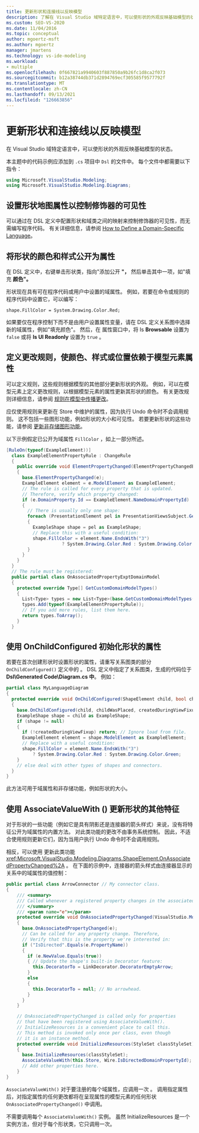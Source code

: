 ```yaml
---
title: 更新形状和连接线以反映模型
description: 了解在 Visual Studio 域特定语言中，可以使形状的外观反映基础模型的状态。
ms.custom: SEO-VS-2020
ms.date: 11/04/2016
ms.topic: conceptual
author: mgoertz-msft
ms.author: mgoertz
manager: jmartens
ms.technology: vs-ide-modeling
ms.workload:
- multiple
ms.openlocfilehash: 0f667821a9940603f887850a9b26fc1d8ca2f073
ms.sourcegitcommit: b12a38744db371d2894769ecf305585f9577792f
ms.translationtype: MT
ms.contentlocale: zh-CN
ms.lasthandoff: 09/13/2021
ms.locfileid: "126663856"
---
```

# <a name="update-shapes-and-connectors-to-reflect-the-model"></a>更新形状和连接线以反映模型

在 Visual Studio 域特定语言中，可以使形状的外观反映基础模型的状态。

本主题中的代码示例应添加到 `.cs` 项目中 `Dsl` 的文件中。 每个文件中都需要以下指令：

```csharp
using Microsoft.VisualStudio.Modeling;
using Microsoft.VisualStudio.Modeling.Diagrams;
```

## <a name="set-shape-map-properties-to-control-the-visibility-of-a-decorator"></a>设置形状地图属性以控制修饰器的可见性

可以通过在 DSL 定义中配置形状和域类之间的映射来控制修饰器的可见性，而无需编写程序代码。 有关详细信息，请参阅 [How to Define a Domain-Specific Language](../modeling/how-to-define-a-domain-specific-language.md)。

## <a name="expose-the-color-and-style-of-a-shape-as-properties"></a>将形状的颜色和样式公开为属性

在 DSL 定义中，右键单击形状类，指向"添加公开 **"，** 然后单击其中一项，如"填充 **颜色"。**

形状现在具有可在程序代码或用户中设置的域属性。 例如，若要在命令或规则的程序代码中设置它，可以编写：

`shape.FillColor = System.Drawing.Color.Red;`

如果要仅在程序控制下而不是由用户设置属性变量，请在 DSL 定义关系图中选择新的域属性，例如"填充颜色"。 然后，在 属性窗口中，将 Is **Browsable** 设置为 `false` 或将 **Is UI Readonly** 设置为 `true` 。

## <a name="define-change-rules-to-make-color-style-or-location-depend-on-model-element-properties"></a>定义更改规则，使颜色、样式或位置依赖于模型元素属性
 可以定义规则，这些规则根据模型的其他部分更新形状的外观。 例如，可以在模型元素上定义更改规则，以根据模型元素的属性更新其形状的颜色。 有关更改规则详细信息，请参阅 [规则在模型中传播更改](../modeling/rules-propagate-changes-within-the-model.md)。

 应仅使用规则来更新在 Store 中维护的属性，因为执行 Undo 命令时不会调用规则。 这不包括一些图形功能，例如形状的大小和可见性。 若要更新形状的这些功能，请参阅 [更新非存储图形功能](#OnAssociatedProperty)。

 以下示例假定已公开为域属性 `FillColor` ，如上一部分所述。

```csharp
[RuleOn(typeof(ExampleElement))]
  class ExampleElementPropertyRule : ChangeRule
  {
    public override void ElementPropertyChanged(ElementPropertyChangedEventArgs e)
    {
      base.ElementPropertyChanged(e);
      ExampleElement element = e.ModelElement as ExampleElement;
      // The rule is called for every property that is updated.
      // Therefore, verify which property changed:
      if (e.DomainProperty.Id == ExampleElement.NameDomainPropertyId)
      {
        // There is usually only one shape:
        foreach (PresentationElement pel in PresentationViewsSubject.GetPresentation(element))
        {
          ExampleShape shape = pel as ExampleShape;
          // Replace this with a useful condition:
          shape.FillColor = element.Name.EndsWith("3")
                     ? System.Drawing.Color.Red : System.Drawing.Color.Green;
        }
      }
    }
  }
  // The rule must be registered:
  public partial class OnAssociatedPropertyExptDomainModel
  {
    protected override Type[] GetCustomDomainModelTypes()
    {
      List<Type> types = new List<Type>(base.GetCustomDomainModelTypes());
      types.Add(typeof(ExampleElementPropertyRule));
      // If you add more rules, list them here.
      return types.ToArray();
    }
  }
```

## <a name="use-onchildconfigured-to-initialize-a-shapes-properties"></a>使用 OnChildConfigured 初始化形状的属性

若要在首次创建形状时设置形状的属性，请重写关系图类的部分 `OnChildConfigured()` 定义中的 。 DSL 定义中指定了关系图类，生成的代码位于 **Dsl\Generated Code\Diagram.cs 中**。 例如：

```csharp
partial class MyLanguageDiagram
{
  protected override void OnChildConfigured(ShapeElement child, bool childWasPlaced, bool createdDuringViewFixup)
  {
    base.OnChildConfigured(child, childWasPlaced, createdDuringViewFixup);
    ExampleShape shape = child as ExampleShape;
    if (shape != null)
    {
      if (!createdDuringViewFixup) return; // Ignore load from file.
      ExampleElement element = shape.ModelElement as ExampleElement;
      // Replace with a useful condition:
      shape.FillColor = element.Name.EndsWith("3")
          ? System.Drawing.Color.Red : System.Drawing.Color.Green;
    }
    // else deal with other types of shapes and connectors.
  }
}
```

此方法可用于域属性和非存储功能，例如形状的大小。

## <a name="use-associatevaluewith-to-update-other-features-of-a-shape"></a><a name="OnAssociatedProperty"></a> 使用 AssociateValueWith () 更新形状的其他特征

对于形状的一些功能（例如它是具有阴影还是连接器的箭头样式）来说，没有将特征公开为域属性的内置方法。  对此类功能的更改不由事务系统控制。 因此，不适合使用规则更新它们，因为当用户执行 Undo 命令时不会调用规则。

相反，可以使用 更新此类功能 <xref:Microsoft.VisualStudio.Modeling.Diagrams.ShapeElement.OnAssociatedPropertyChanged%2A> 。 在下面的示例中，连接器的箭头样式由连接器显示的关系中的域属性的值控制：

```csharp
public partial class ArrowConnector // My connector class.
{
    /// <summary>
    /// Called whenever a registered property changes in the associated model element.
    /// </summary>
    /// <param name="e"></param>
    protected override void OnAssociatedPropertyChanged(VisualStudio.Modeling.Diagrams.PropertyChangedEventArgs e)
    {
      base.OnAssociatedPropertyChanged(e);
      // Can be called for any property change. Therefore,
      // Verify that this is the property we're interested in:
      if ("IsDirected".Equals(e.PropertyName))
      {
        if (e.NewValue.Equals(true))
        { // Update the shape's built-in Decorator feature:
          this.DecoratorTo = LinkDecorator.DecoratorEmptyArrow;
        }
        else
        {
          this.DecoratorTo = null; // No arrowhead.
        }
      }
    }

    // OnAssociatedPropertyChanged is called only for properties
    // that have been registered using AssociateValueWith().
    // InitializeResources is a convenient place to call this.
    // This method is invoked only once per class, even though
    // it is an instance method.
    protected override void InitializeResources(StyleSet classStyleSet)
    {
      base.InitializeResources(classStyleSet);
      AssociateValueWith(this.Store, Wire.IsDirectedDomainPropertyId);
      // Add other properties here.
    }
}
```

`AssociateValueWith()` 对于要注册的每个域属性，应调用一次 。 调用指定属性后，对指定属性的任何更改都将在呈现属性的模型元素的任何形状 `OnAssociatedPropertyChanged()` 中调用。

不需要调用每个 `AssociateValueWith()` 实例。 虽然 InitializeResources 是一个实例方法，但对于每个形状类，它只调用一次。
